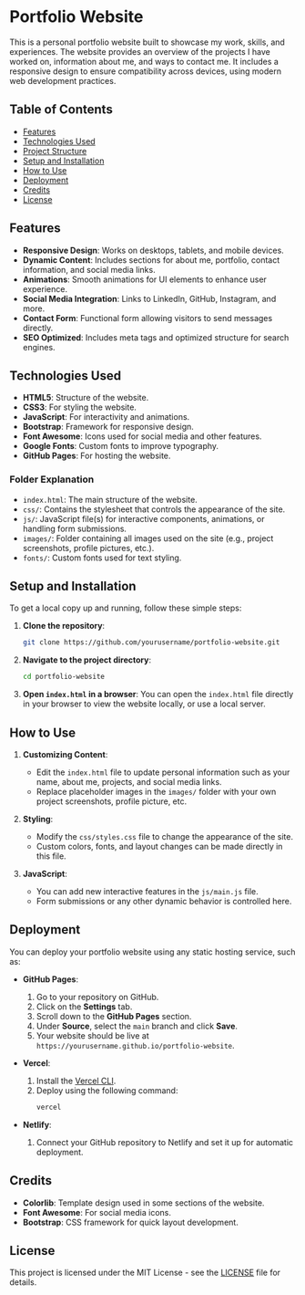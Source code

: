 # Portfolio Website

This is a personal portfolio website built to showcase my work, skills, and experiences. The website provides an overview of the projects I have worked on, information about me, and ways to contact me. It includes a responsive design to ensure compatibility across devices, using modern web development practices.

## Table of Contents
- [Features](#features)
- [Technologies Used](#technologies-used)
- [Project Structure](#project-structure)
- [Setup and Installation](#setup-and-installation)
- [How to Use](#how-to-use)
- [Deployment](#deployment)
- [Credits](#credits)
- [License](#license)

## Features

- **Responsive Design**: Works on desktops, tablets, and mobile devices.
- **Dynamic Content**: Includes sections for about me, portfolio, contact information, and social media links.
- **Animations**: Smooth animations for UI elements to enhance user experience.
- **Social Media Integration**: Links to LinkedIn, GitHub, Instagram, and more.
- **Contact Form**: Functional form allowing visitors to send messages directly.
- **SEO Optimized**: Includes meta tags and optimized structure for search engines.

## Technologies Used

- **HTML5**: Structure of the website.
- **CSS3**: For styling the website.
- **JavaScript**: For interactivity and animations.
- **Bootstrap**: Framework for responsive design.
- **Font Awesome**: Icons used for social media and other features.
- **Google Fonts**: Custom fonts to improve typography.
- **GitHub Pages**: For hosting the website.

### Folder Explanation

- `index.html`: The main structure of the website.
- `css/`: Contains the stylesheet that controls the appearance of the site.
- `js/`: JavaScript file(s) for interactive components, animations, or handling form submissions.
- `images/`: Folder containing all images used on the site (e.g., project screenshots, profile pictures, etc.).
- `fonts/`: Custom fonts used for text styling.

## Setup and Installation

To get a local copy up and running, follow these simple steps:

1. **Clone the repository**:
    ```bash
    git clone https://github.com/yourusername/portfolio-website.git
    ```

2. **Navigate to the project directory**:
    ```bash
    cd portfolio-website
    ```

3. **Open `index.html` in a browser**:
    You can open the `index.html` file directly in your browser to view the website locally, or use a local server.

## How to Use

1. **Customizing Content**:
   - Edit the `index.html` file to update personal information such as your name, about me, projects, and social media links.
   - Replace placeholder images in the `images/` folder with your own project screenshots, profile picture, etc.
   
2. **Styling**:
   - Modify the `css/styles.css` file to change the appearance of the site.
   - Custom colors, fonts, and layout changes can be made directly in this file.

3. **JavaScript**:
   - You can add new interactive features in the `js/main.js` file.
   - Form submissions or any other dynamic behavior is controlled here.

## Deployment

You can deploy your portfolio website using any static hosting service, such as:

- **GitHub Pages**: 
   1. Go to your repository on GitHub.
   2. Click on the **Settings** tab.
   3. Scroll down to the **GitHub Pages** section.
   4. Under **Source**, select the `main` branch and click **Save**.
   5. Your website should be live at `https://yourusername.github.io/portfolio-website`.

- **Vercel**: 
   1. Install the [Vercel CLI](https://vercel.com/docs/cli).
   2. Deploy using the following command:
      ```bash
      vercel
      ```

- **Netlify**:
   1. Connect your GitHub repository to Netlify and set it up for automatic deployment.

## Credits

- **Colorlib**: Template design used in some sections of the website.
- **Font Awesome**: For social media icons.
- **Bootstrap**: CSS framework for quick layout development.

## License

This project is licensed under the MIT License - see the [LICENSE](LICENSE) file for details.



